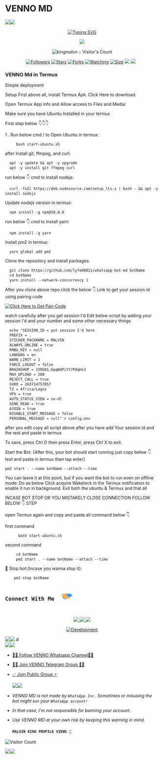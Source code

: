 # VENNO MD
   <a><img src='https://i.imgur.com/LyHic3i.gif'/></a><a><img src='https://i.imgur.com/LyHic3i.gif'/></a>
<p align="center">
<p align="center">
  <a href="https://git.io/typing-svg"><img src="https://readme-typing-svg.demolab.com?font=EB+Garamond&weight=800&size=28&duration=4000&pause=1000&random=false&width=435&lines=+•★⃝ VENNO+MD★⃝•;MULTI-DEVICE+WHATSAPP+BOT;DEVELOPED+BY+MALVIN+KING;RELEASED+DATE+26%2F7%2F2024." alt="Typing SVG" /></a>
 </p>
<p align="center">
<img src="https://imgur.com/YTCki7B.jpeg"/> 
<p align="center"><img src="https://profile-counter.glitch.me/{kingmalvn}/count.svg" alt="kingmalvn :: Visitor's Count" /></p>
<p align="center">
<a href="https://github.com/kingmalvn/followers"><img title="Followers" src="https://img.shields.io/github/followers/kingmalvn?color=red&style=flat-square"></a>
<a href="https://github.com/kingmalvn/venno/stargazers/"><img title="Stars" src="https://img.shields.io/github/stars/kingmalvn/venno?color=blue&style=flat-square"></a>
<a href="https://github.com/kingmalvn/venno/network/members"><img title="Forks" src="https://img.shields.io/github/forks/kingmalvn/venno?color=red&style=flat-square"></a>
<a href="https://github.com/kingmalvn/venno/watchers"><img title="Watching" src="https://img.shields.io/github/watchers/kingmalvn/venno?label=Watchers&color=blue&style=flat-square"></a>
<a href="https://github.com/kingmalvn/venno/"><img title="Size" src="https://img.shields.io/github/repo-size/kingmalvn/venno?style=flat-square&color=green"></a>
<a href="https://hits.seeyoufarm.com"><img src="https://hits.seeyoufarm.com/api/count/incr/badge.svg?url=https%3A%2F%2Fgithub.com%2Fkingmalvn%2Fvenno&count_bg=%2379C83D&title_bg=%23555555&icon=probot.svg&icon_color=%2300FF6D&title=hits&edge_flat=false"/></a>
<a href="https://github.com/kingmalvn/venno/graphs/commit-activity"><img height="20" src="https://img.shields.io/badge/Maintained%3F-yes-green.svg"></a>&nbsp;&nbsp;
</p>
<p align='center'>
    </p>


### VENNO Md in Termux
Simple deployment

Setup
First above all, install Termux Apk. Click Here to download.

Open Termux App info and Allow access to Files and Media:

Make sure you have Ubuntu Installed in your termux

First step below 👇👇👇

1 . Run below cmd / to Open Ubuntu in termux:

         bash start-ubuntu.sh
after Install git, ffmpeg, and curl:

      apt -y update && apt -y upgrade
      apt -y install git ffmpeg curl
run below 👇 cmd to Install nodejs:

      curl -fsSl https://deb.nodesource.com/setup_lts.x | bash - && apt -y install nodejs
Update nodejs version in termux:

      npm install -g npm@10.8.0
run below 👇 cmd to Install yarn:

      npm install -g yarn
Install pm2 in termux:

      yarn global add pm2
Clone the repository and install packages:

      git clone https://github.com/lyfe00011/whatsapp-bot-md botName
      cd botName
      yarn install --network-concurrency 1
After you clone above repo click the below 👇 Link to get your session id using pairing code

<a href="https://anita-server-1.onrender.com/pair"><img src="https://img.shields.io/badge/VENNO_PAIR-blue" alt="Click Here to Get Pair-Code" width="110"></a>

watch carefully after you get session I'd Edit below script by adding your session I'd and your number and some other necessary things

      echo "SESSION_ID = put session I'd here
      PREFIX = .
      STICKER_PACKNAME = MALVIN
      ALWAYS_ONLINE = true
      RMBG_KEY = null
      LANGUAG = en
      WARN_LIMIT = 1
      FORCE_LOGOUT = false
      BRAINSHOP = 159501,6pq8dPiYt7PdqHz3
      MAX_UPLOAD = 200
      REJECT_CALL = true
      SUDO = 263714757857
      TZ = Africa/Lagos
      VPS = true
      AUTO_STATUS_VIEW = no-dl
      SEND_READ = true
      AJOIN = true
      DISABLE_START_MESSAGE = false
      PERSONAL_MESSAGE = null" > config.env
after you edit copy all script above after you have add Your session id and the rest and paste in termux

To save, press Ctrl O then press Enter, press Ctrl X to exit.

Start the Bot: {After this, your bot should start running just copy below 👇 text and paste in termux then tap enter}

    pm2 start . --name botName --attach --time
You can leave it at this point, but if you want the bot to run even on offline mode: Do as below
Click acquire Wakelock in the Termux notification to enable it run in background. Exit both the ubuntu & Termux and that all

INCASE BOT STOP OR YOU MISTAKELY CLOSE CONNECTION FOLLOW BELOW 👇 STEP

open Termux again and copy and paste all command below 👇

first command

          bash start-ubuntu.sh
second command

         cd botName
         pm2 start . --name botName --attach --time
🛑 Stop bot:(Incase you wanna stop it):

        pm2 stop botName


## ```Connect With Me```<img src="https://github.com/0xAbdulKhalid/0xAbdulKhalid/raw/main/assets/mdImages/handshake.gif" width ="80"></h1> 
 <br> 
<p align="center">
<a href="https://wa.me/263714757857"><img src="https://img.shields.io/badge/Contact David-25D366?style=for-the-badge&logo=whatsapp&logoColor=white" />
<a href="https://whatsapp.com/channel/0029Vac8SosLY6d7CAFndv3Z"><img src="https://img.shields.io/badge/Join Official Channel-25D366?style=for-the-badge&logo=whatsapp&logoColor=white" />
<a href="https://t.me/malvinking2"><img src="https://img.shields.io/badge/Telegram-0088cc?style=for-the-badge&logo=telegram&logoColor=white" /><br>
<p align="center">
<img alt="Development" width="250" src="https://media2.giphy.com/media/W9tBvzTXkQopi/giphy.gif?cid=6c09b952xu6syi1fyqfyc04wcfk0qvqe8fd7sop136zxfjyn&ep=v1_internal_gif_by_id&rid=giphy.gif&ct=g" /> </p>
<a><img src='https://i.imgur.com/LyHic3i.gif'/></a><a><img src='https://i.imgur.com/LyHic3i.gif'/></a>
# 

<br>
<a><img src='https://i.imgur.com/LyHic3i.gif'/></a><a><img src='https://i.imgur.com/LyHic3i.gif'/></a>

* [🧑‍💻 Follow VENNO Whatsapp Channel🧑‍💻](https://whatsapp.com/channel/0029Vac8SosLY6d7CAFndv3Z)

* [🧑‍💻 Join VENNO Telegram Group 🧑‍💻](https://t.me/malvinking2)

* [✅ Join Public Group ⚡](https://chat.whatsapp.com/C6mhOzGQqK5Lpu3y7noTOd)

  <a><img src='https://i.imgur.com/LyHic3i.gif'/></a><a><img src='https://i.imgur.com/LyHic3i.gif'/></a>
  

- *VENNO MD is not made by `WhatsApp Inc.` Sometimes or misusing the bot might `ban` your `WhatsApp account!`*
- *In that case, I'm not responsible for banning your account.*
- *Use VENNO MD at your own risk by keeping this warning in mind.*
  
  #### ```MALVIN KING PROFILE VIEWS 🧚```
![Visitor Count](https://profile-counter.glitch.me/kingmalvn/count.svg)

<a><img src='https://i.imgur.com/LyHic3i.gif'/></a><a><img src='https://i.imgur.com/LyHic3i.gif'/></a>


 
